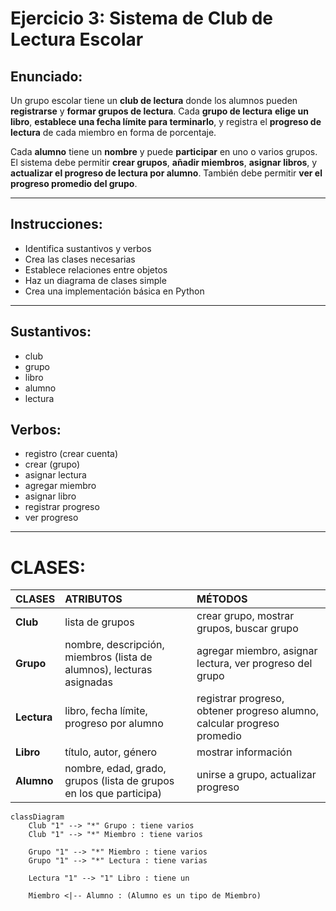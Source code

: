 # Ejercicio 3: Sistema de Club de Lectura Escolar

## Enunciado:
Un grupo escolar tiene un **club de lectura** donde los alumnos pueden **registrarse** y **formar grupos de lectura**. Cada **grupo de lectura** **elige un libro**, **establece una fecha límite para terminarlo**, y registra el **progreso de lectura** de cada miembro en forma de porcentaje.

Cada **alumno** tiene un **nombre** y puede **participar** en uno o varios grupos.  
El sistema debe permitir **crear grupos**, **añadir miembros**, **asignar libros**, y **actualizar el progreso de lectura por alumno**. También debe permitir **ver el progreso promedio del grupo**.

---

## Instrucciones:
- Identifica sustantivos y verbos
- Crea las clases necesarias
- Establece relaciones entre objetos
- Haz un diagrama de clases simple
- Crea una implementación básica en Python

---

## Sustantivos:
- club
- grupo
- libro
- alumno
- lectura

## Verbos:
- registro (crear cuenta)
- crear (grupo)
- asignar lectura
- agregar miembro
- asignar libro
- registrar progreso
- ver progreso

---

# CLASES:

| CLASES | ATRIBUTOS | MÉTODOS |
| :--- | :--- | :--- |
| **Club** | lista de grupos | crear grupo, mostrar grupos, buscar grupo |
| **Grupo** | nombre, descripción, miembros (lista de alumnos), lecturas asignadas | agregar miembro, asignar lectura, ver progreso del grupo |
| **Lectura** | libro, fecha límite, progreso por alumno | registrar progreso, obtener progreso alumno, calcular progreso promedio |
| **Libro** | título, autor, género | mostrar información |
| **Alumno** | nombre, edad, grado, grupos (lista de grupos en los que participa) | unirse a grupo, actualizar progreso |

```mermaid
classDiagram
    Club "1" --> "*" Grupo : tiene varios
    Club "1" --> "*" Miembro : tiene varios

    Grupo "1" --> "*" Miembro : tiene varios
    Grupo "1" --> "*" Lectura : tiene varias

    Lectura "1" --> "1" Libro : tiene un

    Miembro <|-- Alumno : (Alumno es un tipo de Miembro)
